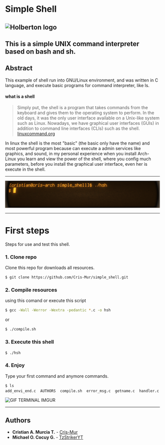 # Simple Shell
![Holberton logo](https://camo.githubusercontent.com/04a8a9a456b8ecafad2eb4f2cff6803cd0194496/687474703a2f2f7777772e686f6c626572746f6e7363686f6f6c2e636f6d2f686f6c626572746f6e2d6c6f676f2e706e67)
---
This is a simple UNIX command interpreter based on bash and sh.
---

## Abstract

This example of shell run into GNU/Linux environment, and was written in C language, and execute basic programs for command interpreter, like ls.

#### what is a shell

>Simply put, the shell is a program that takes commands from the keyboard and gives them to the operating system to perform. In the old days, it was the only user interface available on a Unix-like system such as Linux. Nowadays, we have graphical user interfaces (GUIs) in addition to command line interfaces (CLIs) such as the shell.
[linuxcommand.org](http://linuxcommand.org/lc3_lts0010.php)

In linux the shell is the most "basic" (the basic only have the name) and most powerful program because can execute a admin services like graphics, and sound, in my personal experience when you install Arch-Linux you learn and view the power of the shell, where you config much parameters, before you install the graphical user interface, even her is execute in the shell.



---

![shell banner](/Resources/hsh.png)

---

# First steps
Steps for use and test this shell.
### 1. Clone repo
Clone this repo for downloads all resources.
```bash
$ git clone https://github.com/Cris-Mur/simple_shell.git
```
### 2. Compile resources
using this comand or execute this script
```bash
$ gcc -Wall -Werror -Wextra -pedantic *.c -o hsh
```
or
```bash
$ ./compile.sh
```
### 3. Execute this shell
```bash
$ ./hsh
```
### 4. Enjoy
Type your first command and anymore commands.
```bash
$ ls
add_envi_end.c  AUTHORS  compile.sh  error_msg.c  getname.c  handler.c  _itoa.c  _mkbuffer.c   print_vari.c  Resources  shell.h    _strcopy.c  _strlen.c add_vari_end.c  born.c   envars.c    getcont.c    halo.h     hsh        Main.c   print_envi.c  README.md     shell.c    _strcmp.c  _strdup.c   zelda.h
```
![GIF TERMINAL IMGUR](https://i.imgur.com/ehzmrh3.gif?noredirect)

---
## Authors
* **Cristian A. Murcia T.** - [Cris-Mur](https://github.com/Cris-Mur/)
* **Michael O. Cocuy G.** - [TzStrikerYT](https://github.com/TzStrikerYT)
